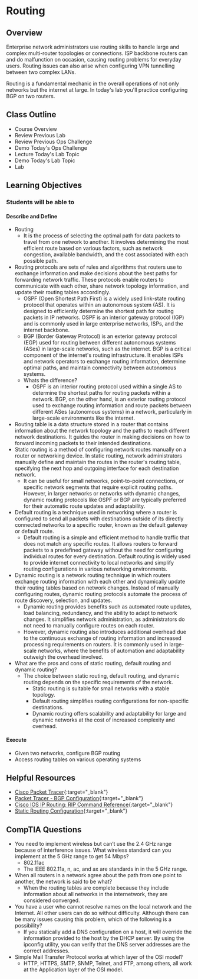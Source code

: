 # Routing

## Overview

Enterprise network administrators use routing skills to handle large and complex multi-router topologies or connections. ISP backbone routers can and do malfunction on occasion, causing routing problems for everyday users. Routing issues can also arise when configuring VPN tunnelling between two complex LANs.

Routing is a fundamental mechanic in the overall operations of not only networks but the internet at large. In today's lab you'll practice configuring BGP on two routers.

## Class Outline

- Course Overview
- Review Previous Lab
- Review Previous Ops Challenge
- Demo Today's Ops Challenge
- Lecture Today's Lab Topic
- Demo Today's Lab Topic
- Lab

## Learning Objectives

### Students will be able to

#### Describe and Define

- Routing
  - It is the process of selecting the optimal path for data packets to travel from one network to another. It involves determining the most efficient route based on various factors, such as network congestion, available bandwidth, and the cost associated with each possible path.
- Routing protocols are sets of rules and algorithms that routers use to exchange information and make decisions about the best paths for forwarding network traffic. These protocols enable routers to communicate with each other, share network topology information, and update their routing tables accordingly.
  - OSPF (Open Shortest Path First) is a widely used link-state routing protocol that operates within an autonomous system (AS). It is designed to efficiently determine the shortest path for routing packets in IP networks. OSPF is an interior gateway protocol (IGP) and is commonly used in large enterprise networks, ISPs, and the internet backbone.
  - BGP (Border Gateway Protocol) is an exterior gateway protocol (EGP) used for routing between different autonomous systems (ASes) in large-scale networks, such as the internet. BGP is a critical component of the internet's routing infrastructure. It enables ISPs and network operators to exchange routing information, determine optimal paths, and maintain connectivity between autonomous systems.
  - Whats the difference?
    - OSPF is an interior routing protocol used within a single AS to determine the shortest paths for routing packets within a network. BGP, on the other hand, is an exterior routing protocol used to exchange routing information and route packets between different ASes (autonomous systems) in a network, particularly in large-scale environments like the internet.
- Routing table is a data structure stored in a router that contains information about the network topology and the paths to reach different network destinations. It guides the router in making decisions on how to forward incoming packets to their intended destinations.
- Static routing is a method of configuring network routes manually on a router or networking device. In static routing, network administrators manually define and maintain the routes in the router's routing table, specifying the next hop and outgoing interface for each destination network.
  - It can be useful for small networks, point-to-point connections, or specific network segments that require explicit routing paths. However, in larger networks or networks with dynamic changes, dynamic routing protocols like OSPF or BGP are typically preferred for their automatic route updates and adaptability.
- Default routing is a technique used in networking where a router is configured to send all packets with destinations outside of its directly connected networks to a specific router, known as the default gateway or default route.
  - Default routing is a simple and efficient method to handle traffic that does not match any specific routes. It allows routers to forward packets to a predefined gateway without the need for configuring individual routes for every destination. Default routing is widely used to provide internet connectivity to local networks and simplify routing configurations in various networking environments.
- Dynamic routing is a network routing technique in which routers exchange routing information with each other and dynamically update their routing tables based on network changes. Instead of manually configuring routes, dynamic routing protocols automate the process of route discovery, selection, and updates.
  - Dynamic routing provides benefits such as automated route updates, load balancing, redundancy, and the ability to adapt to network changes. It simplifies network administration, as administrators do not need to manually configure routes on each router.
  - However, dynamic routing also introduces additional overhead due to the continuous exchange of routing information and increased processing requirements on routers. It is commonly used in large-scale networks, where the benefits of automation and adaptability outweigh the overhead involved.
- What are the pros and cons of static routing, default routing and dynamic routing?
  - The choice between static routing, default routing, and dynamic routing depends on the specific requirements of the network.
    - Static routing is suitable for small networks with a stable topology.
    - Default routing simplifies routing configurations for non-specific destinations.
    - Dynamic routing offers scalability and adaptability for large and dynamic networks at the cost of increased complexity and overhead.

#### Execute

- Given two networks, configure BGP routing
- Access routing tables on various operating systems

## Helpful Resources

- [Cisco Packet Tracer](https://skillsforall.com/course/getting-started-cisco-packet-tracer){:target="_blank"}
- [Packet Tracer - BGP Configuration](https://www.packettracernetwork.com/tutorials/bgp.html#:~:text=BGP%20in%20Packet%20Tracer,network%20policies%20and%2For%20rulesets.){:target="_blank"}
- [Cisco IOS IP Routing: RIP Command Reference](https://www.cisco.com/c/en/us/td/docs/ios/iproute_rip/command/reference/irr_book/irr_rip.html){:target="_blank"}
- [Static Routing Configuration](https://www.computernetworkingnotes.com/ccna-study-guide/static-routing-configuration-guide-with-examples.html){:target="_blank"}


## CompTIA Questions

- You need to implement wireless but can’t use the 2.4 GHz range because of interference issues. What wireless standard can you implement at the 5 GHz range to get 54 Mbps?
  - 802.11ac
  - The IEEE 802.11a, n, ac, and ax are standards in in the 5 GHz range.
- When all routers in a network agree about the path from one point to another, the network is said to be what?
  - When the routing tables are complete because they include information about all networks in the internetwork, they are considered converged.
- You have a user who cannot resolve names on the local network and the Internet. All other users can do so without difficulty. Although there can be many issues causing this problem, which of the following is a possibility?
  - If you statically add a DNS configuration on a host, it will override the information provided to the host by the DHCP server. By using the ipconfig utility, you can verify that the DNS server addresses are the correct addresses.
- Simple Mail Transfer Protocol works at which layer of the OSI model?
  - HTTP, HTTPS, SMTP, SNMP, Telnet, and FTP, among others, all work at the Application layer of the OSI model.